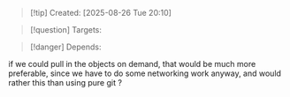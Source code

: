 
>[!tip] Created: [2025-08-26 Tue 20:10]

>[!question] Targets: 

>[!danger] Depends: 

if we could pull in the objects on demand, that would be much more preferable, since we have to do some networking work anyway, and would rather this than using pure git ?


